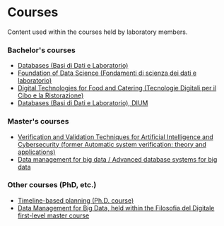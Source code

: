 # Courses
Content used within the courses held by laboratory members.

### Bachelor's courses
* [Databases (Basi di Dati e Laboratorio)](https://users.dimi.uniud.it/~angelo.montanari/courses.php#:~:text=Databases%20and%20lab%20(Basi%20di%20dati%20e%20laboratorio%20%2D%20Informatica))
* [Foundation of Data Science (Fondamenti di scienza dei dati e laboratorio)](http://users.dimi.uniud.it/~massimo.franceschet/ds/plugandplay/ds.html)
* [Digital Technologies for Food and Catering (Tecnologie Digitali per il Cibo e la Ristorazione)](https://github.com/dslab-uniud/teaching/tree/main/courses/Tecnologie%20Digitali%20per%20il%20Cibo%20e%20la%20Ristorazione)
* [Databases (Basi di Dati e Laboratorio), DIUM](https://github.com/dslab-uniud/teaching/tree/main/courses/Basi%20di%20Dati%20(DIUM))

### Master's courses
* [Verification and Validation Techniques for Artificial Intelligence and Cybersecurity
 (former Automatic system verification: theory and applications)](https://users.dimi.uniud.it/~angelo.montanari/courses.php#:~:text=Verification%20and%20Validation%20Techniques%20for%20Artificial%20Intelligence%20and%20Cybersecurity)
* [Data management for big data / Advanced database systems for big data](https://github.com/dslab-uniud/teaching/tree/main/courses/Data%20Management%20for%20Big%20Data)


### Other courses (PhD, etc.)
* [Timeline-based planning (Ph.D. course)](https://github.com/dslab-uniud/teaching/tree/main/courses/Timeline-based%20planning)
* [Data Management for Big Data, held within the Filosofia del Digitale first-level master course](https://github.com/dslab-uniud/teaching/tree/main/courses/Filosofia%20del%20Digitale)
